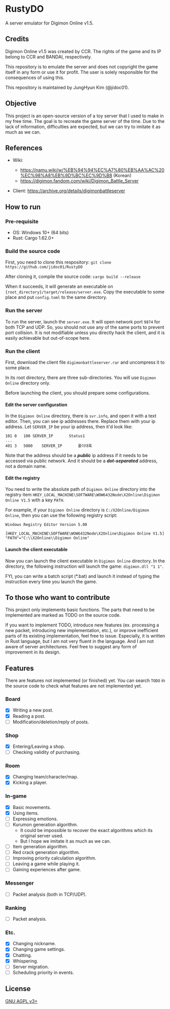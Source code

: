 RustyDO
=================================

A server emulator for Digimon Online v1.5.


## Credits

Digimon Online v1.5 was created by CCR. The rights of the game and its IP belong
to CCR and BANDAI, respectively.

This repository is to emulate the server and does not copyright the game itself
in any form or use it for profit. The user is solely responsible for the
consequences of using this.

This repository is maintained by JungHyun Kim (@jidoc01).

## Objective

This project is an open-source version of a toy server that I used to make in my
free time. The goal is to recreate the game server of the time. Due to the lack
of information, difficulties are expected, but we can try to imitate it as much
as we can.


## References

+ Wiki:
  + https://namu.wiki/w/%EB%94%94%EC%A7%80%EB%AA%AC%20%EC%98%A8%EB%9D%BC%EC%9D%B8 (Korean)
  + https://digimon.fandom.com/wiki/Digimon_Battle_Server

+ Client: https://archive.org/details/digimonbattleserver


## How to run

### Pre-requisite

+ OS: Windows 10+ (64 bits)
+ Rust: Cargo 1.62.0+

### Build the source code

First, you need to clone this respository: 
`git clone https://github.com/jidoc01/RustyDO`

After cloning it, compile the source code:
`cargo build --release`

When it succeeds, it will generate an executable on `{root_directory}/target/release/server.exe`. Copy the executable to some place and put `config.toml` to the same directory.

### Run the server

To run the server, launch the `server.exe`. It will open network port `9874` for both TCP and UDP. So, you should not use any of the same ports to prevent port collision. It is not modifiable unless you directly hack the client, and it is easily achievable but  out-of-scope here.

### Run the client

First, download the client file `digimonbattleserver.rar` and uncompress it to some place.

In its root directory, there are three sub-directories. You will use `Digimon Online` directory only.

Before launching the client, you should prepare some configurations.

#### Edit the server configuration

In the `Digimon Online` directory, there is `svr.info`, and open it with a text editor. Then, you can see ip addresses there. Replace them with your ip address. Let `SERVER_IP` be your ip address, then it'd look like:

```
101	0	100	SERVER_IP		Status1
...
401	3	5000	SERVER_IP		폴더대륙
```

Note that the address should be a ***public*** ip address if it needs to be accessed via public network. And it should be a ***dot-separated*** address, not a domain name.

#### Edit the registry

You need to write the absolute path of `Digimon Online` directory into the registry item  `HKEY_LOCAL_MACHINE\SOFTWARE\WOW6432Node\X2Online\Digimon Online V1.5` with a key `PATH`.

For example, if your `Digimon Online` directory is `C:/X2Online/Digimon Online`, then you can use the following registry script:

```
Windows Registry Editor Version 5.00

[HKEY_LOCAL_MACHINE\SOFTWARE\WOW6432Node\X2Online\Digimon Online V1.5]
"PATH"="C:\\X2Online\\Digimon Online"
```

#### Launch the client executable

Now you can launch the client executable in `Digimon Online` directory. In the directory, the following instruction will launch the game: `digimon.dll "1 1"`.

FYI, you can write a batch script (*.bat) and launch it instead of typing the instruction every time you launch the game.


## To those who want to contribute

This project only implements basic functions. The parts that need to be
implemented are marked as TODO on the source code.

If you want to implement TODO, introduce new features (ex. processing a new
packet, introducing new implementation, etc.), or improve inefficient parts of
its existing implementation, feel free to issue. Especially, it is written in
Rust language, but I am not very fluent in the language. And I am not aware of
server architectures. Feel free to suggest any form of improvement in its design.


## Features

There are features not implemented (or finished) yet. You can search `TODO` in the source code to check what features are not implemented yet.

### Board
- [x] Writing a new post.
- [x] Reading a post.
- [ ] Modification/deletion/reply of posts.

### Shop
- [x] Entering/Leaving a shop.
- [ ] Checking validity of purchasing.

### Room
- [x] Changing team/character/map.
- [x] Kicking a player.

### In-game
- [x] Basic movements.
- [x] Using items.
- [ ] Expressing emotions.
- [ ] Kurumon generation algorithm.
  + It could be impossible to recover the exact algorithms which its original server used.
  + But I hope we imitate it as much as we can.
- [ ] Item generation algorithm.
- [ ] Red crack generation algorithm.
- [ ] Improving priority calculation algorithm.
- [ ] Leaving a game while playing it.
- [ ] Gaining experiences after game.

### Messenger
- [ ] Packet analysis (both in TCP/UDP).

### Ranking
- [ ] Packet analysis.

### Etc.
- [x] Changing nickname.
- [x] Changing game settings.
- [x] Chatting.
- [x] Whispering.
- [ ] Server migration.
- [ ] Scheduling priority in events.

## License

[GNU AGPL v3+](https://www.gnu.org/licenses/agpl-3.0.en.html)
